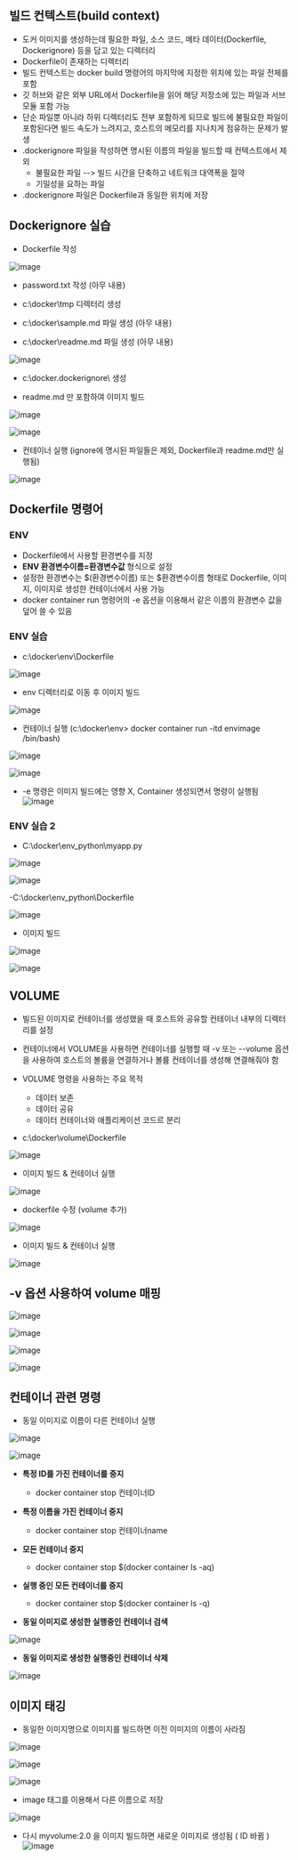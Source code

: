 ## 빌드 컨텍스트(build context) ##
- 도커 이미지를 생성하는데 필요한 파일, 소스 코드, 메타 데이터(Dockerfile, Dockerignore) 등을 담고 있는 디렉터리
- Dockerfile이 존재하는 디렉터리
- 빌드 컨텍스트는 docker build 명령어의 마지막에 지정한 위치에 있는 파일 전체를 포함
- 깃 허브와 같은 외부 URL에서 Dockerfile을 읽어 해당 저장소에 있는 파일과 서브 모듈 포함 가능
- 단순 파일뿐 아니라 하위 디렉터리도 전부 포함하게 되므로 빌드에 불필요한 파일이 포함된다면 빌드 속도가 느려지고, 호스트의 메모리를 지나치게 점유하는 문제가 발생
- .dockerignore 파일을 작성하면 명시된 이름의 파일을 빌드할 때 컨텍스트에서 제외
  - 불필요한 파일 --> 빌드 시간을 단축하고 네트워크 대역폭을 절약
  - 기밀성을 요하는 파일
- .dockerignore 파일은 Dockerfile과 동일한 위치에 저장

## Dockerignore 실습 ##
- Dockerfile 작성

![image](https://github.com/xodbs1123/Docker/assets/61976898/f067d8ad-0324-412f-8c84-be8b76fb976d)

- password.txt 작성 (아무 내용)

- c:\docker\tmp 디렉터리 생성

- c:\docker\sample.md 파일 생성 (아무 내용)

- c:\docker\readme.md 파일 생성 (아무 내용)

![image](https://github.com/xodbs1123/Docker/assets/61976898/75540413-5cc0-401a-acc5-1556c56c8c94)

- c:\docker\.dockerignore\ 생성

- readme.md 만 포함하여 이미지 빌드

![image](https://github.com/xodbs1123/Docker/assets/61976898/7fd7cc4c-f2c4-47f2-9e85-53a372471e54)

![image](https://github.com/xodbs1123/Docker/assets/61976898/2ce89202-0e53-45f6-81bc-e4201fc09701)

- 컨테이너 실행 (ignore에 명시된 파일들은 제외, Dockerfile과 readme.md만 실행됨)

![image](https://github.com/xodbs1123/Docker/assets/61976898/8a830b9c-9045-4c24-8fae-34f498c9355d)

## Dockerfile 명령어 ##
### ENV ###
- Dockerfile에서 사용할 환경변수를 지정
- **ENV 환경변수이름=환경변수값** 형식으로 설정
- 설정한 환경변수는 $(환경변수이름) 또는 $환경변수이름 형태로 Dockerfile, 이미지, 이미지로 생성한 컨테이너에서 사용 가능
- docker container run 명령어의 -e 옵션을 이용해서 같은 이름의 환경변수 값을 덮어 쓸 수 있음

### ENV 실습 ###
- c:\docker\env\Dockerfile

![image](https://github.com/xodbs1123/Docker/assets/61976898/21c45976-9065-433a-b379-172b1f953e00)

- env 디렉터리로 이동 후 이미지 빌드

![image](https://github.com/xodbs1123/Docker/assets/61976898/4b7ccf60-b13c-4309-8e79-feb6ca7221f9)

- 컨테이너 실행 (c:\docker\env> docker container run -itd envimage /bin/bash)

![image](https://github.com/xodbs1123/Docker/assets/61976898/81a1cd20-0b3c-4157-b092-08e349021d38)

![image](https://github.com/xodbs1123/Docker/assets/61976898/14874d2c-d4b2-4517-90a9-2415d5b46934)

- -e 명령은 이미지 빌드에는 영향 X, Container 생성되면서 명령이 실행됨
![image](https://github.com/xodbs1123/Docker/assets/61976898/a5ef0bfa-17c2-43dd-b32d-d2ef3881ab2c)

### ENV 실습 2 ###
- C:\docker\env_python\myapp.py

![image](https://github.com/xodbs1123/Docker/assets/61976898/35011303-43ab-47b9-aa96-6bc3518dbfc0)

![image](https://github.com/xodbs1123/Docker/assets/61976898/fb7466c1-fbf8-40ed-a202-eae5190c4d85)

-C:\docker\env_python\Dockerfile

![image](https://github.com/xodbs1123/Docker/assets/61976898/a373bc5d-b336-4d60-9a69-bed7bf928d4f)

- 이미지 빌드

![image](https://github.com/xodbs1123/Docker/assets/61976898/c0e9193f-d73a-4637-a9d2-3c6d4bd52240)

![image](https://github.com/xodbs1123/Docker/assets/61976898/abb2dc18-dd7b-4541-8cea-5cba34a8e916)


## VOLUME ##
- 빌드된 이미지로 컨테이너를 생성했을 때 호스트와 공유할 컨테이너 내부의 디렉터리를 설정
- 컨테이너에서 VOLUME을 사용하면 컨테이너를 실행할 때 -v 또는 --volume 옵션을 사용하여 호스트의 볼륨을 연결하거나 볼륨 컨테이너를 생성해 연결해줘야 함
- VOLUME 명령을 사용하는 주요 목적
  - 데이터 보존
  - 데이터 공유
  - 데이터 컨테이너와 애플리케이션 코드르 분리

- c:\docker\volume\Dockerfile

![image](https://github.com/xodbs1123/Docker/assets/61976898/a8af6eb8-0b43-4342-b9f3-706231d77ea1)

- 이미지 빌드 & 컨테이너 실행 

![image](https://github.com/xodbs1123/Docker/assets/61976898/4f03770d-9435-4516-a9a8-0d2d286cf260)

- dockerfile 수정 (volume 추가)

![image](https://github.com/xodbs1123/Docker/assets/61976898/178ebaa0-cb2c-4fad-a548-43f6af22dc2b)

- 이미지 빌드 & 컨테이너 실행

![image](https://github.com/xodbs1123/Docker/assets/61976898/5fb0ca79-1aaf-495f-b1a6-98ec6cf3ccbc)


## -v 옵션 사용하여 volume 매핑 ##

![image](https://github.com/xodbs1123/Docker/assets/61976898/2c901db7-a2af-4ea4-b886-3eeee97c773b)

![image](https://github.com/xodbs1123/Docker/assets/61976898/4a04d554-895f-4529-a427-8305bfe6f81a)

![image](https://github.com/xodbs1123/Docker/assets/61976898/09c1e2d0-0c26-43b3-b715-8e979ce00f48)

![image](https://github.com/xodbs1123/Docker/assets/61976898/d4e60b42-b3bb-4ee1-ba6b-440710ea7634)


## 컨테이너 관련 명령 ##
- 동일 이미지로 이름이 다른 컨테이너 실행

![image](https://github.com/xodbs1123/Docker/assets/61976898/f67021d7-4e47-4321-94b3-395654e19750)

![image](https://github.com/xodbs1123/Docker/assets/61976898/bc24bb66-27e5-402e-934d-d88f560a04ba)

- **특정 ID를 가진 컨테이너를 중지**
  - docker container stop 컨테이너ID
- **특정 이름을 가진 컨테이너 중지**
  - docker container stop 컨테이너name
- **모든 컨테이너 중지**
  - docker container stop $(docker container ls -aq)
- **실행 중인 모든 컨테이너를 중지**
  - docker container stop $(docker container ls -q)

- **동일 이미지로 생성한 실행중인 컨테이너 검색**

![image](https://github.com/xodbs1123/Docker/assets/61976898/549add5c-61a0-46ed-bec8-1d971e459361)

- **동일 이미지로 생성한 실행중인 컨테이너 삭제**

![image](https://github.com/xodbs1123/Docker/assets/61976898/efffe914-707a-46dd-ad37-3cf4e02321bc)

## 이미지 태깅 ##
- 동일한 이미지명으로 이미지를 빌드하면 이전 이미지의 이름이 사라짐

![image](https://github.com/xodbs1123/Docker/assets/61976898/646ff776-7763-45f1-aced-d6ac6b20578d)

![image](https://github.com/xodbs1123/Docker/assets/61976898/d60038a5-a79e-4180-9b8a-fa67a497de69)

![image](https://github.com/xodbs1123/Docker/assets/61976898/831b6761-ff02-4363-b172-933c708f6fbc)

- image 태그를 이용해서 다른 이름으로 저장

![image](https://github.com/xodbs1123/Docker/assets/61976898/2b6a2415-c27a-462f-891d-0909b0cc74d8)

- 다시 myvolume:2.0 을 이미지 빌드하면 새로운 이미지로 생성됨 ( ID 바뀜 )
![image](https://github.com/xodbs1123/Docker/assets/61976898/5154a29c-1374-404f-b744-00c82b14361a)
